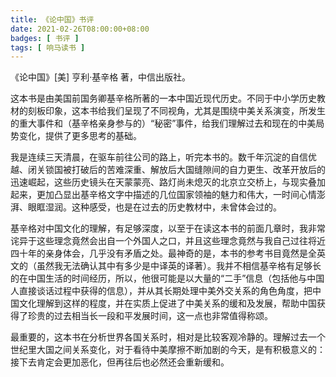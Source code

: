 ```yaml
---
title: 《论中国》书评
date: 2021-02-26T08:00:00+08:00
badges: [ 书评 ]
tags: [ 响马读书 ]
---
```


《论中国》[美] 亨利·基辛格 著，中信出版社。

这本书是由美国前国务卿基辛格所著的一本中国近现代历史。不同于中小学历史教材的刻板印象，这本书给我们呈现了不同视角，尤其是围绕中美关系演变，所发生的重大事件和（基辛格亲身参与的）“秘密”事件，给我们理解过去和现在的中美局势变化，提供了更多思考的基础。

我是连续三天清晨，在驱车前往公司的路上，听完本书的。数千年沉淀的自信优越、闭关锁国被打破后的苦难深重、解放后大国缝隙间的自力更生、改革开放后的迅速崛起，这些历史镜头在天蒙蒙亮、路灯尚未熄灭的北京立交桥上，与现实叠加起来，更加凸显出基辛格文字中描述的几位国家领袖的魅力和伟大，一时间心情澎湃、眼眶湿润。这种感受，也是在过去的历史教材中，未曾体会过的。

基辛格对中国文化的理解，有足够深度，以至于在读这本书的前面几章时，我非常诧异于这些理念竟然会出自一个外国人之口，并且这些理念竟然与我自己过往将近四十年的亲身体会，几乎没有矛盾之处。最神奇的是，本书的参考书目竟然是全英文的（虽然我无法确认其中有多少是中译英的译著）。我并不相信基辛格有足够长的在中国生活的时间经历，所以，他很可能是以大量的“二手”信息（包括他与中国人直接谈话过程中获得的信息），并从其长期处理中美外交关系的角色角度，把中国文化理解到这样的程度，并在实质上促进了中美关系的缓和及发展，帮助中国获得了珍贵的过去相当长一段和平发展时间，这一点也非常值得称颂。

最重要的，这本书在分析世界各国关系时，相对是比较客观冷静的。理解过去一个世纪里大国之间关系变化，对于看待中美摩擦不断加剧的今天，是有积极意义的：接下去肯定会更加恶化，但再往后也必然还会重新缓和。
